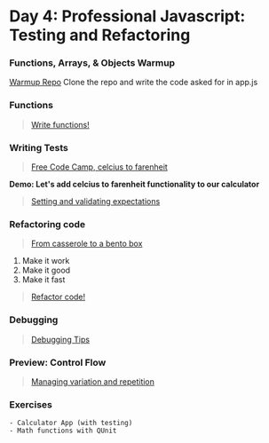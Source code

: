 Day 4: Professional Javascript: Testing and Refactoring
===

### Functions, Arrays, & Objects Warmup

[Warmup Repo](https://github.com/jules-does-demos/functions-warmup) Clone the repo and write the code asked for in app.js

### Functions

> [Write functions!](./notes/functions.md)

### Writing Tests

> [Free Code Camp, celcius to farenheit](https://www.freecodecamp.org/learn/javascript-algorithms-and-data-structures/basic-algorithm-scripting/)

**Demo: Let's add celcius to farenheit functionality to our calculator**

> [Setting and validating expectations](./notes/tdd.md)


### Refactoring code

> [From casserole to a bento box](./notes/refactoring.md)

1) Make it work
1) Make it good
1) Make it fast

> [Refactor code!](./notes/code-refactoring.jpg)
### Debugging

> [Debugging Tips](./notes/debugging.md)

### Preview: Control Flow

> [Managing variation and repetition](./notes/control-flow.md)

### Exercises 
    - Calculator App (with testing)
    - Math functions with QUnit

